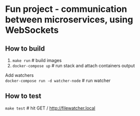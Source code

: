 # Fun project - communication between microservices, using WebSockets

## How to build
1. `make run` # build images  
2. `docker-compose up` # run stack and attach containers output

Add watchers  
`docker-compose run -d watcher-node` # run watcher   

## How to test  
`make test` # hit GET / http://filewatcher.local